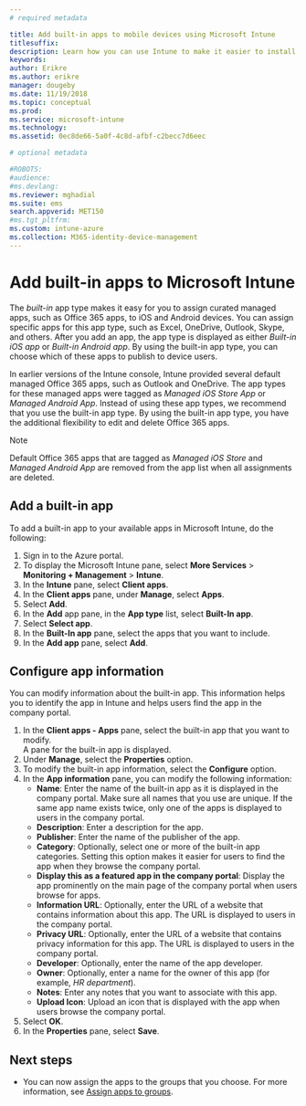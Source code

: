 ```yaml
---
# required metadata

title: Add built-in apps to mobile devices using Microsoft Intune
titlesuffix: 
description: Learn how you can use Intune to make it easier to install built-in apps mobile devices.
keywords:
author: Erikre
ms.author: erikre
manager: dougeby
ms.date: 11/19/2018
ms.topic: conceptual
ms.prod:
ms.service: microsoft-intune
ms.technology:
ms.assetid: 0ec8de66-5a0f-4c8d-afbf-c2becc7d6eec

# optional metadata

#ROBOTS:
#audience:
#ms.devlang:
ms.reviewer: mghadial
ms.suite: ems
search.appverid: MET150
#ms.tgt_pltfrm:
ms.custom: intune-azure
ms.collection: M365-identity-device-management
---
```


# Add built-in apps to Microsoft Intune

The *built-in* app type makes it easy for you to assign curated managed apps, such as Office 365 apps, to iOS and Android devices. You can assign specific apps for this app type, such as Excel, OneDrive, Outlook, Skype, and others. After you add an app, the app type is displayed as either *Built-in iOS app* or *Built-in Android app*. By using the built-in app type, you can choose which of these apps to publish to device users.

In earlier versions of the Intune console, Intune provided several default managed Office 365 apps, such as Outlook and OneDrive. The app types for these managed apps were tagged as *Managed iOS Store App* or *Managed Android App*. Instead of using these app types, we recommend that you use the built-in app type. By using the built-in app type, you have the additional flexibility to edit and delete Office 365 apps.

>[!NOTE]
>Default Office 365 apps that are tagged as *Managed iOS Store* and *Managed Android App* are removed from the app list when all assignments are deleted.

## Add a built-in app

To add a built-in app to your available apps in Microsoft Intune, do the following:
1. Sign in to the Azure portal.
2. To display the Microsoft Intune pane, select **More Services** > **Monitoring + Management** > **Intune**.
3. In the **Intune** pane, select **Client apps**.
4. In the **Client apps** pane, under **Manage**, select **Apps**.
5. Select **Add**.
6. In the **Add** app pane, in the **App type** list, select **Built-In app**.
7. Select **Select app**.
8. In the **Built-In app** pane, select the apps that you want to include.
9. In the **Add app** pane, select **Add**.


## Configure app information

You can modify information about the built-in app. This information helps you to identify the app in Intune and helps users find the app in the company portal.
1. In the **Client apps - Apps** pane, select the built-in app that you want to modify.  
    A pane for the built-in app is displayed.
2. Under **Manage**, select the **Properties** option.
3. To modify the built-in app information, select the **Configure** option.
4. In the **App information** pane, you can modify the following information:
    - **Name**: Enter the name of the built-in app as it is displayed in the company portal. Make sure all names that you use are unique. If the same app name exists twice, only one of the apps is displayed to users in the company portal.
    - **Description**: Enter a description for the app. 
    - **Publisher**: Enter the name of the publisher of the app.
    - **Category**: Optionally, select one or more of the built-in app categories. Setting this option makes it easier for users to find the app when they browse the company portal.
    - **Display this as a featured app in the company portal**: Display the app prominently on the main page of the company portal when users browse for apps.
    - **Information URL**: Optionally, enter the URL of a website that contains information about this app. The URL is displayed to users in the company portal.
    - **Privacy URL**: Optionally, enter the URL of a website that contains privacy information for this app. The URL is displayed to users in the company portal.
    - **Developer**: Optionally, enter the name of the app developer.
    - **Owner**: Optionally, enter a name for the owner of this app (for example, *HR department*).
    - **Notes**: Enter any notes that you want to associate with this app.
    - **Upload Icon**: Upload an icon that is displayed with the app when users browse the company portal.
4. Select **OK**.
5. In the **Properties** pane, select **Save**.

## Next steps

- You can now assign the apps to the groups that you choose. For more information, see [Assign apps to groups](apps-deploy.md).

